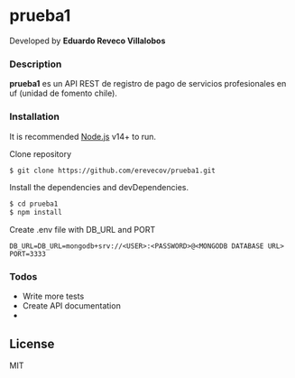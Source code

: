 # prueba1

Developed by **Eduardo Reveco Villalobos**

### Description

**prueba1** es un API REST de registro de pago de servicios profesionales en uf (unidad de fomento chile).

### Installation

It is recommended [Node.js](https://nodejs.org/) v14+ to run.

Clone repository

```sh
$ git clone https://github.com/erevecov/prueba1.git
```

Install the dependencies and devDependencies.

```sh
$ cd prueba1
$ npm install
```

Create .env file with DB_URL and PORT

```
DB_URL=DB_URL=mongodb+srv://<USER>:<PASSWORD>@<MONGODB DATABASE URL>
PORT=3333
```

### Todos

 - Write more tests
 - Create API documentation
 - 
License
----

MIT
